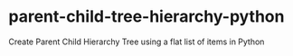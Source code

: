 # parent-child-tree-hierarchy-python
Create Parent Child Hierarchy Tree  using a flat list of items in Python
